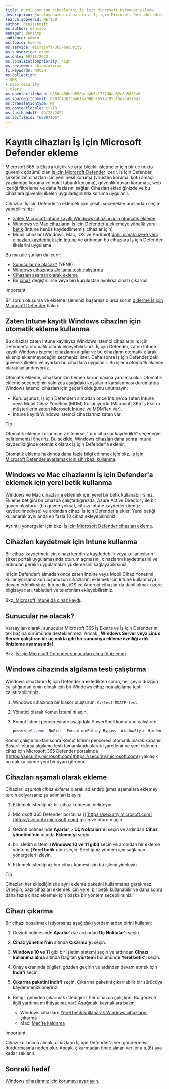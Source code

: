 ```yaml
---
title: Kuruluşunuzun cihazlarını İş için Microsoft Defender ekleme
description: Kuruluşunuzun cihazlarını İş için Microsoft Defender ekleme
search.appverid: MET150
author: denisebmsft
ms.author: deniseb
manager: dansimp
audience: Admin
ms.topic: how-to
ms.service: microsoft-365-security
ms.subservice: other
ms.date: 09/15/2022
ms.localizationpriority: high
ms.reviewer: shlomiakirav
f1.keywords: NOCSH
ms.collection:
- SMB
- m365-security
- tier1
ms.openlocfilehash: d358c456bea558bae4b5c17f7d0ea52e8a5803a9
ms.sourcegitcommit: 0283c436f3ba61a708b52b57a1955f5ea74376a3
ms.translationtype: MT
ms.contentlocale: tr-TR
ms.lasthandoff: 09/28/2022
ms.locfileid: "68097105"
---
```

# <a name="onboard-enrolled-devices-to-microsoft-defender-for-business"></a>Kayıtlı cihazları İş için Microsoft Defender ekleme

Microsoft 365 İş Ekstra küçük ve orta ölçekli işletmeler için bir uç nokta güvenlik çözümü olan [İş için Microsoft Defender](../security/defender-business/mdb-overview.md) içerir. İş için Defender, şirketinizin cihazları için yeni nesil koruma (virüsten koruma, kötü amaçlı yazılımdan koruma ve bulut tabanlı koruma), güvenlik duvarı koruması, web içeriği filtreleme ve daha fazlasını sağlar. Cihazları eklediğinizde ve bu cihazlara güvenlik ilkeleri uyguladığınızda koruma uygulanır.

Cihazları İş için Defender'a eklemek için çeşitli seçenekler arasından seçim yapabilirsiniz:

- [zaten Microsoft Intune kayıtlı Windows cihazları için otomatik ekleme](#use-automatic-onboarding-for-windows-devices-that-are-already-enrolled-in-intune)
- [Windows ve Mac cihazlarını İş için Defender'a eklemeye yönelik yerel betik](#use-a-local-script-to-onboard-windows-and-mac-devices-to-defender-for-business) (Intune henüz kaydedilmemiş cihazlar için)
- Mobil cihazlar (Windows, Mac, iOS ve Android) [dahil olmak üzere yeni cihazları kaydetmek için Intune](#use-intune-to-enroll-devices) ve ardından bu cihazlara İş için Defender ilkelerini uygulama

Bu makale şunları da içerir:

- [Sunucular ne olacak?](#what-about-servers) (YENİ!)
- [Windows cihazında algılama testi çalıştırma](#run-a-detection-test-on-a-windows-device)
- [Cihazları aşamalı olarak ekleme](#onboard-devices-gradually)
- Bir [cihaz](#offboard-a-device) değiştirilirse veya biri kuruluştan ayrılırsa cihazı çıkarma

> [!IMPORTANT]
> Bir sorun oluşursa ve ekleme işleminiz başarısız olursa sorun [giderme İş için Microsoft Defender](../security/defender-business/mdb-troubleshooting.yml) bakın.

## <a name="use-automatic-onboarding-for-windows-devices-that-are-already-enrolled-in-intune"></a>Zaten Intune kayıtlı Windows cihazları için otomatik ekleme kullanma

Bu cihazlar zaten Intune kayıtlıysa Windows istemci cihazlarını İş için Defender'a otomatik olarak ekleyebilirsiniz. İş için Defender, zaten Intune kayıtlı Windows istemci cihazlarını algılar ve bu cihazların otomatik olarak eklenip eklenmeyeceğini seçmenizi ister. Daha sonra İş için Defender'daki güvenlik ilkeleri ve ayarları bu cihazlara uygulanır. Bu işlemi *otomatik ekleme* olarak adlandırıyoruz. 

Otomatik ekleme, cihazlarınızın hemen korunmasına yardımcı olur. Otomatik ekleme seçeneğinin yalnızca aşağıdaki koşulların karşılanması durumunda Windows istemci cihazları için geçerli olduğunu unutmayın:

- Kuruluşunuz, İş için Defender'ı almadan önce Intune'da zaten Intune veya Mobil Cihaz Yönetimi (MDM) kullanıyordu (Microsoft 365 İş Ekstra müşterilerin zaten Microsoft Intune ve MDM'leri var).
- Intune kayıtlı Windows istemci cihazlarınız zaten var.

> [!TIP]
> Otomatik ekleme kullanmanız istenirse "tüm cihazlar kaydedildi" seçeneğini belirlemenizi öneririz. Bu şekilde, Windows cihazları daha sonra Intune kaydedildiğinde otomatik olarak İş için Defender'a eklenir.

Otomatik ekleme hakkında daha fazla bilgi edinmek için bkz. [İş için Microsoft Defender ayarlamak için sihirbazı kullanma](../security/defender-business/mdb-use-wizard.md).

## <a name="use-a-local-script-to-onboard-windows-and-mac-devices-to-defender-for-business"></a>Windows ve Mac cihazlarını İş için Defender'a eklemek için yerel betik kullanma

Windows ve Mac cihazlarını eklemek için yerel bir betik kullanabilirsiniz. Ekleme betiğini bir cihazda çalıştırdığınızda, Azure Active Directory ile bir güven oluşturur (bu güven yoksa), cihazı Intune kaydeder (henüz kaydedilmediyse) ve ardından cihazı İş için Defender'a ekler. Yerel betiği kullanarak aynı anda en fazla 10 cihaz ekleyebilirsiniz.

Ayrıntılı yönergeler için bkz. [İş için Microsoft Defender cihazları ekleme](../security/defender-business/mdb-onboard-devices.md).

## <a name="use-intune-to-enroll-devices"></a>Cihazları kaydetmek için Intune kullanma

Bir cihazı kaydetmek için cihazı kendiniz kaydedebilir veya kullanıcıların şirket portalı uygulamasında oturum açmasını, cihazlarını kaydetmesini ve ardından gerekli uygulamaları yüklemesini sağlayabilirsiniz. 

İş için Defender'ı almadan önce zaten Intune veya Mobil Cihaz Yönetimi kullanıyorsanız kuruluşunuzun cihazlarını eklemek için Intune kullanmaya devam edebilirsiniz. Intune ile, iOS ve Android cihazlar da dahil olmak üzere bilgisayarları, tabletleri ve telefonları ekleyebilirsiniz.

Bkz[. Microsoft Intune'da cihaz kaydı](/mem/intune/enrollment/device-enrollment). 

## <a name="what-about-servers"></a>Sunucular ne olacak?

Varsayılan olarak, sunucular Microsoft 365 İş Ekstra ve İş için Defender'ın tek başına sürümünde desteklenmez. Ancak **, Windows Server veya Linux Server çalıştıran bir uç nokta gibi bir sunucuyu ekleme özelliği artık önizleme aşamasında!** 

Bkz. [İş için Microsoft Defender sunucuları alma (önizleme)](../security/defender-business/get-defender-business-servers.md).

## <a name="run-a-detection-test-on-a-windows-device"></a>Windows cihazında algılama testi çalıştırma

Windows cihazlarını İş için Defender'a ekledikten sonra, her şeyin düzgün çalıştığından emin olmak için bir Windows cihazında algılama testi çalıştırabilirsiniz.

1. Windows cihazında bir klasör oluşturun: `C:\test-MDATP-test`.

2. Yönetici olarak Komut İstemi'ni açın.

3. Komut İstemi penceresinde aşağıdaki PowerShell komutunu çalıştırın:

   ```powershell
   powershell.exe -NoExit -ExecutionPolicy Bypass -WindowStyle Hidden $ErrorActionPreference = 'silentlycontinue';(New-Object System.Net.WebClient).DownloadFile('http://127.0.0.1/1.exe', 'C:\\test-MDATP-test\\invoice.exe');Start-Process 'C:\\test-MDATP-test\\invoice.exe'
   ```

Komut çalıştırıldıktan sonra Komut İstemi penceresi otomatik olarak kapanır. Başarılı olursa algılama testi tamamlandı olarak işaretlenir ve yeni eklenen cihaz için Microsoft 365 Defender portalında ([https://security.microsoft.com](https://security.microsoft.com)) yaklaşık on dakika içinde yeni bir uyarı görünür.

## <a name="onboard-devices-gradually"></a>Cihazları aşamalı olarak ekleme

Cihazları *aşamalı cihaz ekleme* olarak adlandırdığımız aşamalara eklemeyi tercih ediyorsanız şu adımları izleyin: 

1. Eklemek istediğiniz bir cihaz kümesini belirleyin.

2. Microsoft 365 Defender portalına ()[https://security.microsoft.com](https://security.microsoft.com) gidin ve oturum açın.

3. Gezinti bölmesinde **Ayarlar** > **Uç Noktaları'nı** seçin ve ardından **Cihaz yönetimi'nin** altında **Ekleme'yi** seçin.

4. bir işletim sistemi (**Windows 10 ve 11 gibi)** seçin ve ardından bir ekleme yöntemi (**Yerel betik** gibi) seçin. Seçtiğiniz yöntem için sağlanan yönergeleri izleyin.

5. Eklemek istediğiniz her cihaz kümesi için bu işlemi yineleyin. 

> [!TIP]
> Cihazları her eklediğinizde aynı ekleme paketini kullanmanız gerekmez. Örneğin, bazı cihazları eklemek için yerel bir betik kullanabilir ve daha sonra daha fazla cihaz eklemek için başka bir yöntem seçebilirsiniz.

## <a name="offboard-a-device"></a>Cihazı çıkarma

Bir cihazı boşaltmak istiyorsanız aşağıdaki yordamlardan birini kullanın:

1. Gezinti bölmesinde **Ayarlar'ı** ve ardından **Uç Noktalar'ı** seçin.

2. **Cihaz yönetimi'nin** altında **Çıkarma'yı** seçin.

3. **Windows 10 ve 11** gibi bir işletim sistemi seçin ve ardından **Cihazı kullanıma alma** altında Dağıtım **yöntemi** bölümünde **Yerel betik'i** seçin. 

4. Onay ekranında bilgileri gözden geçirin ve ardından devam etmek için **İndir'i** seçin.

5. **Çıkarma paketini indir'i** seçin. Çıkarma paketini çıkarılabilir bir sürücüye kaydetmenizi öneririz.

6. Betiği, gemiden çıkarmak istediğiniz her cihazda çalıştırın. Bu görevle ilgili yardıma mı ihtiyacınız var? Aşağıdaki kaynaklara bakın:   

   - Windows cihazları: [Yerel betik kullanarak Windows cihazlarını](../security/defender-endpoint/configure-endpoints-script.md#offboard-devices-using-a-local-script) çıkarma 
   - Mac: [Mac'te kaldırma](../security/defender-endpoint/mac-resources.md#uninstalling)

> [!IMPORTANT]
> Cihazı kullanıma almak, cihazların İş için Defender'a veri göndermeyi durdurmasına neden olur. Ancak, çıkarmadan önce alınan veriler altı (6) aya kadar saklanır.

## <a name="next-objective"></a>Sonraki hedef

[Windows cihazlarınız için korumayı ayarlayın](m365bp-protection-settings-for-windows-10-devices.md).

